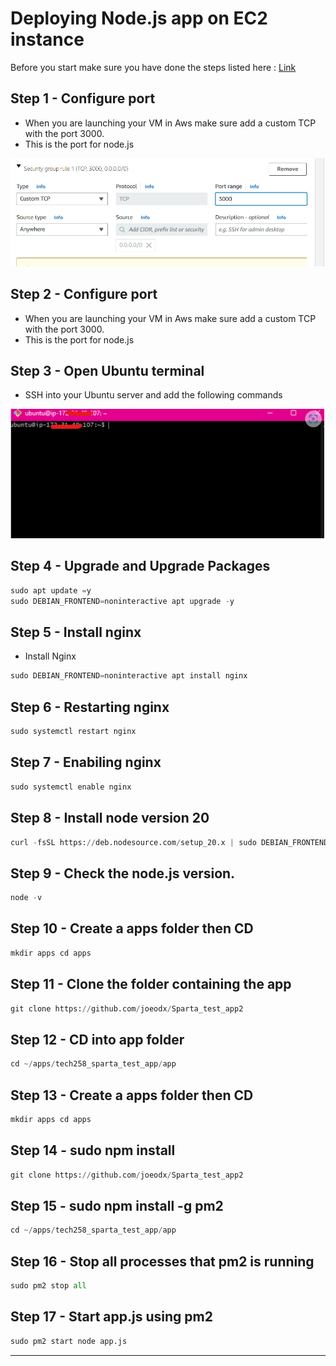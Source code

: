 # Deploying Node.js app on EC2 instance

Before you start make sure you have done the steps listed here : [Link](https://github.com/joeodx/Tech_258_cloud/tree/master/Deploying_Vm_cloud)

## Step 1 - Configure port

* When you are launching your VM in Aws make sure add a custom TCP with the port 3000.
* This is the port for node.js 

![55.jpg](..%2Fpictures%2F55.jpg)

## Step 2 - Configure port

* When you are launching your VM in Aws make sure add a custom TCP with the port 3000.
* This is the port for node.js


## Step 3 - Open Ubuntu terminal 

* SSH into your Ubuntu server and add the following commands

![33.jpg](..%2Fpictures%2F33.jpg)

## Step 4 - Upgrade and Upgrade Packages

```python
sudo apt update =y
sudo DEBIAN_FRONTEND=noninteractive apt upgrade -y
```
## Step 5 - Install nginx

* Install Nginx 

```python
sudo DEBIAN_FRONTEND=noninteractive apt install nginx 
```

## Step 6 - Restarting nginx

```python
sudo systemctl restart nginx
```

## Step 7 - Enabiling nginx

```python
sudo systemctl enable nginx
```

## Step 8 - Install node version 20

```python
curl -fsSL https://deb.nodesource.com/setup_20.x | sudo DEBIAN_FRONTEND=noninteractive -E bash - &&\ sudo DEBIAN_FRONTEND=noninteractive apt-get install -y nodejs
```

## Step 9 - Check the node.js version.

```python
node -v
```

## Step 10 - Create a apps folder then CD

```python
mkdir apps cd apps
```
## Step 11 - Clone the folder containing the app

```python
git clone https://github.com/joeodx/Sparta_test_app2
```
## Step 12 - CD into app folder

```python
cd ~/apps/tech258_sparta_test_app/app
```

## Step 13 - Create a apps folder then CD

```python
mkdir apps cd apps
```
## Step 14 - sudo npm install

```python
git clone https://github.com/joeodx/Sparta_test_app2
```
## Step 15 - sudo npm install -g pm2

```python
cd ~/apps/tech258_sparta_test_app/app
```
## Step 16 - Stop all processes that pm2 is running

```python
sudo pm2 stop all
```
## Step 17 - Start app.js using pm2

```python
sudo pm2 start node app.js
````
**************************************************************





